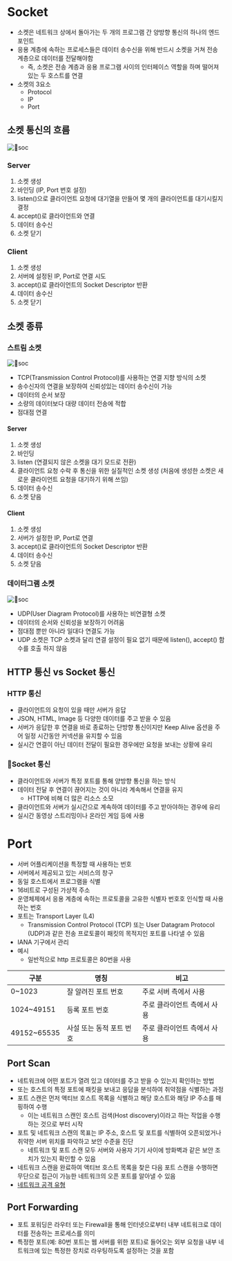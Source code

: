 # Socket

- 소켓은 네트워크 상에서 돌아가는 두 개의 프로그램 간 양방향 통신의 하나의 엔드 포인트
- 응용 계층에 속하는 프로세스들은 데이터 송수신을 위해 반드시 소켓을 거쳐 전송 계층으로 데이터를 전달해야함
	- 즉, 소켓은 전송 계층과 응용 프로그램 사이의 인터페이스 역할을 하며 떨어져 있는 두 호스트를 연결
- 소켓의 3요소
	- Protocol
	- IP
	- Port

## 소켓 통신의 흐름

![soc](https://github.com/seungwonbased/TIL/blob/main/Network/assets/soc1.png)

### Server

1. 소켓 생성
2. 바인딩 (IP, Port 번호 설정)
3. listen()으로 클라이언트 요청에 대기열을 만들어 몇 개의 클라이언트를 대기시킬지 결정
4. accept()로 클라이언트와 연결
5. 데이터 송수신
6. 소켓 닫기

### Client

1. 소켓 생성
2. 서버에 설정된 IP, Port로 연결 시도
3. accept()로 클라이언트의 Socket Descriptor 반환
4. 데이터 송수신
5. 소켓 닫기

## 소켓 종류

### 스트림 소켓

![soc](https://github.com/seungwonbased/TIL/blob/main/Network/assets/soc3.png)

- TCP(Transmission Control Protocol)를 사용하는 연결 지향 방식의 소켓
- 송수신자의 연결을 보장하여 신뢰성있는 데이터 송수신이 가능
- 데이터의 순서 보장
- 소량의 데이터보다 대량 데이터 전송에 적합
- 점대점 연결

#### Server

1. 소켓 생성
2. 바인딩
3. listen (연결되지 않은 소켓을 대기 모드로 전환)
4. 클라이언트 요청 수락 후 통신을 위한 실질적인 소켓 생성 (처음에 생성한 소켓은 새로운 클라이언트 요청을 대기하기 위해 쓰임)
5. 데이터 송수신
6. 소켓 닫음

#### Client

1. 소켓 생성
2. 서버가 설정한 IP, Port로 연결
3. accept()로 클라이언트의 Socket Descriptor 반환
4. 데이터 송수신
5. 소켓 닫음

### 데이터그램 소켓

![soc](https://github.com/seungwonbased/TIL/blob/main/Network/assets/soc2.png)

- UDP(User Diagram Protocol)를 사용하는 비연결형 소켓
- 데이터의 순서와 신뢰성을 보장하기 어려움
- 점대점 뿐만 아니라 일대다 연결도 가능
- UDP 소켓은 TCP 소켓과 달리 연결 설정이 필요 없기 때문에 listen(), accept() 함수를 호출 하지 않음

## HTTP 통신 vs Socket 통신

### HTTP 통신

- 클라이언트의 요청이 있을 때만 서버가 응답
- JSON, HTML, Image 등 다양한 데이터를 주고 받을 수 있음
- 서버가 응답한 후 연결을 바로 종료하는 단방향 통신이지만 Keep Alive 옵션을 주어 일정 시간동안 커넥션을 유지할 수 있음
- 실시간 연결이 아닌 데이터 전달이 필요한 경우에만 요청을 보내는 상황에 유리

### Socket 통신

- 클라이언트와 서버가 특정 포트를 통해 양방향 통신을 하는 방식
- 데이터 전달 후 연결이 끊어지는 것이 아니라 계속해서 연결을 유지
	- HTTP에 비해 더 많은 리소스 소모
- 클라이언트와 서버가 실시간으로 계속하여 데이터를 주고 받아야하는 경우에 유리
- 실시간 동영상 스트리밍이나 온라인 게임 등에 사용

# Port

- 서버 어플리케이션을 특정할 때 사용하는 번호
- 서버에서 제공되고 있는 서비스의 창구
- 동일 호스트에서 프로그램을 식별
- 16비트로 구성된 가상적 주소
- 운영체제에서 응용 계층에 속하는 프로토콜을 고유한 식별자 번호호 인식할 때 사용하는 번호
- 포트는 Transport Layer (L4)
	- Transmission Control Protocol (TCP) 또는 User Datagram Protocol (UDP)과 같은 전송 프로토콜이 패킷의 목적지인 포트를 나타낼 수 있음
- IANA 기구에서 관리
- 예시
	- 일반적으로 http 프로토콜은 80번을 사용

|구분|명칭|비고|
|---|---|---|
|0~1023|잘 알려진 포트 번호|주로 서버 측에서 사용|
|1024~49151|등록 포트 번호|주로 클라이언트 측에서 사용|
|49152~65535|사설 또는 동적 포트 번호|주로 클라이언트 측에서 사용|

## Port Scan

- 네트워크에 어떤 포트가 열려 있고 데이터를 주고 받을 수 있는지 확인하는 방법
- 또는 호스트의 특정 포트에 패킷을 보내고 응답을 분석하여 취약점을 식별하는 과정
- 포트 스캔은 먼저 액티브 호스트 목록을 식별하고 해당 호스트와 해당 IP 주소를 매핑하여 수행
	- 이는 네트워크 스캔인 호스트 검색(Host discovery)이라고 하는 작업을 수행하는 것으로 부터 시작
- 포트 및 네트워크 스캔의 목표는 IP 주소, 호스트 및 포트를 식별하여 오픈되었거나 취약한 서버 위치를 파악하고 보안 수준을 진단
	- 네트워크 및 포트 스캔 모두 서버와 사용자 기기 사이에 방화벽과 같은 보안 조치가 있는지 확인할 수 있음
- 네트워크 스캔을 완료하여 액티브 호스트 목록을 찾은 다음 포트 스캔을 수행하면 무단으로 접근이 가능한 네트워크의 오픈 포트를 알아낼 수 있음
- [네트워크 공격 유형](https://github.com/seungwonbased/TIL/blob/main/Network/Attack.md)

## Port Forwarding

- 포트 포워딩은 라우터 또는 Firewall을 통해 인터넷으로부터 내부 네트워크로 데이터를 전송하는 프로세스를 의미
- 특정한 포트(예: 80번 포트는 웹 서버를 위한 포트)로 들어오는 외부 요청을 내부 네트워크에 있는 특정한 장치로 라우팅하도록 설정하는 것을 포함